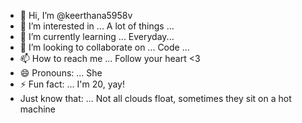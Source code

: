 - 👋 Hi, I’m @keerthana5958v 
- 👀 I’m interested in ... A lot of things ...
- 🌱 I’m currently learning ... Everyday... 
- 💞️ I’m looking to collaborate on ... Code ...  
- 📫 How to reach me ... Follow your heart <3 
- 😄 Pronouns: ... She 
- ⚡ Fun fact: ... I'm 20, yay!  
- Just know that: ... Not all clouds float, sometimes they sit on a hot machine    
 
<!---
keerthana5958v/keerthana5958v is a ✨ special ✨ repository because its `README.md` (this file) appears on your GitHub profile.
You can click the Preview link to take a look at your changes.
--->
